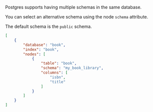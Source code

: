 Postgres supports having multiple schemas in the same database.

You can select an alternative schema using the node `schema` attribute.

The default schema is the `public` schema.


```JSON
[
    {
        "database": "book",
        "index": "book",
        "nodes": [
            {
                "table": "book",
                "schema": "my_book_library",
                "columns": [
                    "isbn",
                    "title"
                ]
            }
        ]
    }
]
```
